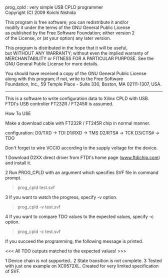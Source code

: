 prog_cpld : very simple USB CPLD programmer  
Copyright (C) 2009  Koichi Nishida  

This program is free software; you can redistribute it and/or  
modify it under the terms of the GNU General Public License  
as published by the Free Software Foundation; either version 2  
of the License, or (at your option) any later version.  

This program is distributed in the hope that it will be useful,  
but WITHOUT ANY WARRANTY; without even the implied warranty of  
MERCHANTABILITY or FITNESS FOR A PARTICULAR PURPOSE.  See the  
GNU General Public License for more details.  
  
You should have received a copy of the GNU General Public License  
along with this program; if not, write to the Free Software  
Foundation, Inc., 59 Temple Place - Suite 330, Boston, MA  02111-1307, USA.  
  
----------  
  
This is a software to write configuration data to Xilinx CPLD with USB.  
FTDI's USB controller FT232R / FT245R is assumed.  
  
How To USE  
  
<Hardware>  

Make a download cable with FT232R / FT245R chip in normal manner.

  configuration:
    D0/TXD -> TDI
    D1/RXD -> TMS
    D2/RTS# -> TCK
    D3/CTS# -> TDO
 
Don't forget to wire VCCIO according to the supply voltage for the device.

<Software>

1 Download D2XX direct driver from FTDI's home page (www.ftdichip.com) and install it.

2 Run PROG_CPLD with an argument which specifies SVF file in command prompt.

> prog_cpld test.svf

3 If you want to watch the progress, specify -v option.

> prog_cpld -v test.svf

4 If you want to compare TDO values to the expected values, specify -c option.

>prog_cpld -c test.svf

If you succeed the programming, the following message is printed.

 <<< All TDO outputs matched to the expected values! >>>
 
<Notice>

1 Device chain is not supported..
2 State transition is not complete.
3 Tested with just one example on XC9572XL. 
    Created for very limited specification of SVF.
